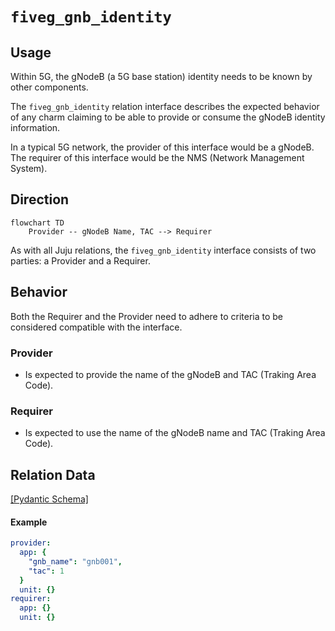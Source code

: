 # `fiveg_gnb_identity`

## Usage

Within 5G, the gNodeB (a 5G base station) identity needs to be known by other components.

The `fiveg_gnb_identity` relation interface describes the expected behavior of any charm claiming to be able to provide or consume the gNodeB identity information.

In a typical 5G network, the provider of this interface would be a gNodeB. The requirer of this interface would be the NMS (Network Management System).

## Direction

```mermaid
flowchart TD
    Provider -- gNodeB Name, TAC --> Requirer
```

As with all Juju relations, the `fiveg_gnb_identity` interface consists of two parties: a Provider and a Requirer.

## Behavior

Both the Requirer and the Provider need to adhere to criteria to be considered compatible with the interface.

### Provider

- Is expected to provide the name of the gNodeB and TAC (Traking Area Code).
    

### Requirer

- Is expected to use the name of the gNodeB name and TAC (Traking Area Code).

## Relation Data

[\[Pydantic Schema\]](./schema.py)

#### Example

```yaml
provider:
  app: {
    "gnb_name": "gnb001",
    "tac": 1
  }
  unit: {}
requirer:
  app: {}
  unit: {}
```
